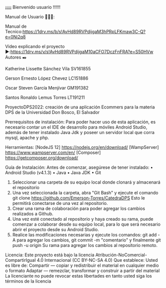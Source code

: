 ¡¡¡¡¡ Bienvenido usuario !!!!!!


Manual de Usuario 🧑🏻‍💻:


Manual de Tecnico:https://1drv.ms/b/s!AvHd89RVPdijgaM3hPRpLFKmaw3C-Q?e=0Ni2q8


Video explicando el proyecto ▶️:https://1drv.ms/v/s!AvHd89RVPdijgaM10aCFO7DczFnFRA?e=S50HVw
Autores ✒️

Katherine Lissette Sánchez Vila SV161855

Gerson Ernesto López Chevez LC151886

Oscar Steven García Menjívar GM191382

Santos Ronaldo Lemus Torres LT191211

ProyectoDPS2022: 
creación de una aplicación Ecommers para la materia DPS de la Universidad Don Bosco, El Salvador 

Prerrequisitos de instalación:
Para poder hacer uso de esta aplicación, es necesario contar un el IDE de desarrollo para móviles Android Studio, además de tener instalado Java Jdk y poseer un servidor local que corra mysql, apache y php. 

Herramientas:
[NodeJS 12] https://nodejs.org/en/download/ 
[WampServer] https://www.wampserver.com/en/ 
[Composer] https://getcomposer.org/download/ 

Guía de Instalación:
Antes de comenzar, asegúrese de tener instalado: 
•	Android Studio (v4.1.3) 
•	Java 
•	Java JDK 
•	Git 
1.	Seleccionar una carpeta de su equipo local donde clonará y almacenará el repositorio 
2.	Una vez seleccionada la carpeta, abra "Git Bash" y ejecute el comando git clone https://github.com/Emerson-Torres/CatedraDPS  Esto le permitirá conectarse de una vez al repositorio. 
3.	Crear una rama de colaboración para poder agregar los cambios realizados a Github. 
4.	Una vez esté conectado al repositorio y haya creado su rama, puede comenzar a colaborar desde su equipo local, para lo que será necesario abrir el proyecto desde su Android Studio. 
5.	Realice las modificaciones necesarias y ejecute los comandos: git add -A para agregar los cambios, git commit -m "comentario" y finalmente git push -u origin Su rama para agregar los cambios al repositorio remoto. 
 
 
Licencia:
Este proyecto está bajo la licencia Atribución-NoComercial-CompartirIgual 4.0 Internacional (CC BY-NC-SA 4.0) 
Que establece: 
Usted es libre de: Compartir — copiar y redistribuir el material en cualquier medio o formato Adaptar — remezclar, transformar y construir a partir del material La licenciante no puede revocar estas libertades en tanto usted siga los términos de la licencia 
